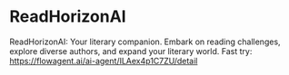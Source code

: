 # ReadHorizonAI
ReadHorizonAI: Your literary companion. Embark on reading challenges, explore diverse authors, and expand your literary world.
Fast try: https://flowagent.ai/ai-agent/ILAex4p1C7ZU/detail

